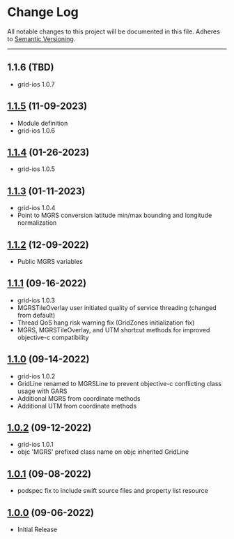 # Change Log
All notable changes to this project will be documented in this file.
Adheres to [Semantic Versioning](http://semver.org/).

---

## 1.1.6 (TBD)

* grid-ios 1.0.7

## [1.1.5](https://github.com/ngageoint/mgrs-ios/releases/tag/1.1.5) (11-09-2023)

* Module definition
* grid-ios 1.0.6

## [1.1.4](https://github.com/ngageoint/mgrs-ios/releases/tag/1.1.4) (01-26-2023)

* grid-ios 1.0.5

## [1.1.3](https://github.com/ngageoint/mgrs-ios/releases/tag/1.1.3) (01-11-2023)

* grid-ios 1.0.4
* Point to MGRS conversion latitude min/max bounding and longitude normalization

## [1.1.2](https://github.com/ngageoint/mgrs-ios/releases/tag/1.1.2) (12-09-2022)

* Public MGRS variables

## [1.1.1](https://github.com/ngageoint/mgrs-ios/releases/tag/1.1.1) (09-16-2022)

* grid-ios 1.0.3
* MGRSTileOverlay user initiated quality of service threading (changed from default)
* Thread QoS hang risk warning fix (GridZones initialization fix)
* MGRS, MGRSTileOverlay, and UTM shortcut methods for improved objective-c compatibility

## [1.1.0](https://github.com/ngageoint/mgrs-ios/releases/tag/1.1.0) (09-14-2022)

* grid-ios 1.0.2
* GridLine renamed to MGRSLine to prevent objective-c conflicting class usage with GARS
* Additional MGRS from coordinate methods
* Additional UTM from coordinate methods

## [1.0.2](https://github.com/ngageoint/mgrs-ios/releases/tag/1.0.2) (09-12-2022)

* grid-ios 1.0.1
* objc 'MGRS' prefixed class name on objc inherited GridLine

## [1.0.1](https://github.com/ngageoint/mgrs-ios/releases/tag/1.0.1) (09-08-2022)

* podspec fix to include swift source files and property list resource

## [1.0.0](https://github.com/ngageoint/mgrs-ios/releases/tag/1.0.0) (09-06-2022)

* Initial Release
